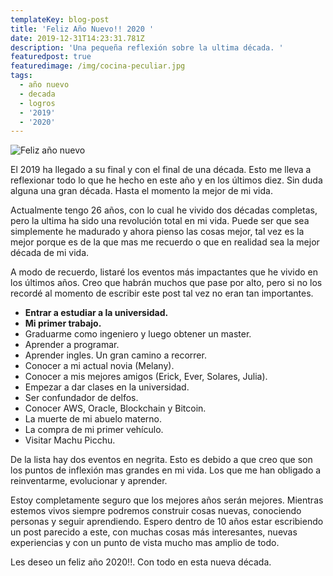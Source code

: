 ```yaml
---
templateKey: blog-post
title: 'Feliz Año Nuevo!! 2020 '
date: 2019-12-31T14:23:31.781Z
description: 'Una pequeña reflexión sobre la ultima década. '
featuredpost: true
featuredimage: /img/cocina-peculiar.jpg
tags:
  - año nuevo
  - decada
  - logros
  - '2019'
  - '2020'
---
```

![Feliz año nuevo](/img/sydney_bridge_happy_new_year.jpg)

El 2019 ha llegado a su final y con el final de una década. Esto me lleva a reflexionar todo lo que he hecho en este año y en los últimos diez. Sin duda alguna una gran década. Hasta el momento la mejor de mi vida. 

Actualmente tengo 26 años, con lo cual he vivido dos décadas completas, pero la ultima ha sido una revolución total en mi vida. Puede ser que sea simplemente he madurado y ahora pienso las cosas mejor, tal vez es la mejor porque es de la que mas me recuerdo o que en realidad sea la mejor década de mi vida.

A modo de recuerdo, listaré los eventos más impactantes que he vivido en los últimos años. Creo que habrán muchos que pase por alto, pero si no los recordé al momento de escribir este post tal vez no eran tan importantes. 

* **Entrar a estudiar a la universidad.** 
* **Mi primer trabajo.**
* Graduarme como ingeniero y luego obtener un master.
* Aprender a programar. 
* Aprender ingles. Un gran camino a recorrer. 
* Conocer a mi actual novia (Melany).
* Conocer a mis mejores amigos (Erick, Ever, Solares, Julia).
* Empezar a dar clases en la universidad.
* Ser confundador de delfos.
* Conocer AWS, Oracle, Blockchain y Bitcoin.
* La muerte de mi abuelo materno.
* La compra de mi primer vehículo.
* Visitar Machu Picchu.

De la lista hay dos eventos en negrita. Esto es debido a que creo que son los puntos de inflexión mas grandes en mi vida. Los que me han obligado a reinventarme, evolucionar y aprender. 

Estoy completamente seguro que los mejores años serán mejores. Mientras estemos vivos siempre podremos construir cosas nuevas, conociendo personas y seguir aprendiendo.  Espero dentro de 10 años estar escribiendo un post parecido a este, con muchas cosas más interesantes, nuevas experiencias y con un punto de vista mucho mas amplio de todo.

Les deseo un feliz año 2020!!. Con todo en esta nueva década.

